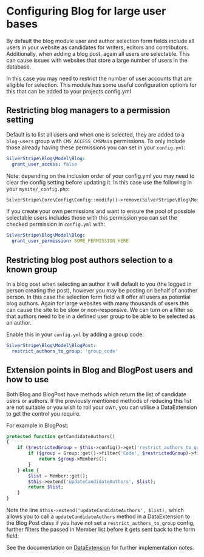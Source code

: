 # Configuring Blog for large user bases

By default the blog module user and author selection form fields include all users in your website as 
candidates for writers, editors and contributors. Additionally, when adding a blog post, again all users are selectable.
This can cause issues with websites that store a large number of users in the database.

In this case you may need to restrict the number of user accounts that are eligible for selection. 
This module has some useful configuration options for this that can be added to your projects config.yml

## Restricting blog managers to a permission setting
Default is to list all users and when one is selected, they are added to a `blog-users` group with `CMS_ACCESS_CMSMain` permissions.
To only include those already having these permissions you can set in your `config.yml`:

```yaml
SilverStripe\Blog\Model\Blog:
  grant_user_access: false
```

Note: depending on the inclusion order of your config.yml you may need to clear the config setting 
before updating it. In this case use the following in your `mysite/_config.php`:

```php
SilverStripe\Core\Config\Config::modify()->remove(SilverStripe\Blog\Model\Blog::class, 'grant_user_access');
```

If you create your own permissions and want to ensure the pool of possible selectable users includes 
those with this permission you can set the checked permission in `config.yml` with:

```yaml
SilverStripe\Blog\Model\Blog:
  grant_user_permission: SOME_PERMISSION_HERE
```

## Restricting blog post authors selection to a known group
In a blog post when selecting an author it will default to you (the logged in person creating the post), 
however you may be posting on behalf of another person. In this case the selection form field will offer 
all users as potential blog authors. Again for large websites with many thousands of users this can cause 
the site to be slow or non-responsive. We can turn on a filter so that authors need to be in a defined 
user group to be able to be selected as an author.

Enable this in your `config.yml` by adding a group code:

```yaml
SilverStripe\Blog\Model\BlogPost:
  restrict_authors_to_group: 'group_code'
```

## Extension points in Blog and BlogPost users and how to use
Both Blog and BlogPost have methods which return the list of candidate users or authors. If the previously 
mentioned methods of reducing this list are not suitable or you wish to roll your own, you can utilise a 
DataExtension to get the control you require.

For example in BlogPost:

```php
protected function getCandidateAuthors()
{
    if ($restrictedGroup = $this->config()->get('restrict_authors_to_group')) {
        if ($group = Group::get()->filter('Code', $restrictedGroup)->first()) {
            return $group->Members();
        }
    } else {
        $list = Member::get();
        $this->extend('updateCandidateAuthors', $list);
        return $list;
    }
}
```

Note the line `$this->extend('updateCandidateAuthors', $list);` which allows you to call a 
`updateCandidateAuthors` method in a DataExtension to the Blog Post class if you have not set a 
`restrict_authors_to_group` config, further filters the passed 
in Member list before it gets sent back to the form field.

See the documentation on [DataExtension](https://docs.silverstripe.org/en/developer_guides/extending/extensions/) for further implementation notes.

